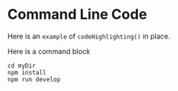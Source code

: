 # Command Line Code

Here is an `example` of `codeHighlighting()` in place.

Here is a command block

```
cd myDir
npm install
npm run develop
```